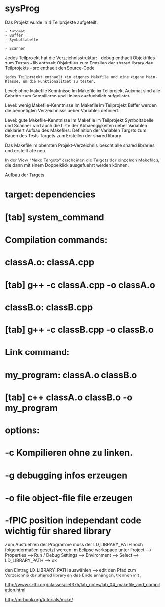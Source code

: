 sysProg
=======
Das Projekt wurde in 4 Teilprojekte aufgeteilt:

	- Automat
	- Buffer
	- Symboltabelle
	
	- Scanner
	

Jedes Teilprojekt hat die Verzeichnisstruktur:
	- debug		enthaelt Objektfiles zum Testen
	- lib		enthaelt Objektfiles zum Erstellen der shared library des Teilprojekts
	- src		enthaelt den Source-Code

	jedes Teilprojekt enthaelt ein eigenes Makefile und eine eigene Main-Klasse, um die Funktionalitaet zu testen.
	
Level: ohne Makefile Kenntnisse	
Im Makefile im Teilprojekt Automat sind alle Schritte zum Compilieren und Linken ausfuehrlich aufgelistet.


Level: wenig Makefile-Kenntnisse
Im Makefile im Teilprojekt Buffer werden die benoetigten Verzeichnisse ueber Variablen definiert.


Level: gute Makefile-Kenntnisse
Im Makefile im Teilprojekt Symboltabelle und Scanner wird auch die Liste der Abhaengigkeiten ueber Variablen deklariert
Aufbau des Makefiles:
	Definition der Variablen
	Targets zum Bauen des Tests
	Targets zum Erstellen der shared library
	


Das Makefile im obersten Projekt-Verzeichnis loescht alle shared libraries und erstellt alle neu.


In der View "Make Targets" erscheinen die Targets der einzelnen Makefiles, die dann mit einem Doppelklick ausgefuehrt werden können.


Aufbau der Targets

# 	 target: dependencies
# 	 [tab] system_command


# Compilation commands:
#    classA.o: classA.cpp
#    [tab] g++ -c classA.cpp -o classA.o
    
#    classB.o: classB.cpp
#    [tab] g++ -c classB.cpp -o classB.o


# Link command:
#    my_program: classA.o classB.o
#    [tab] c++ classA.o classB.o -o my_program

# options:
#		-c			Kompilieren ohne zu linken. 
#		-g 			debugging infos erzeugen
#		-o file     object-file file erzeugen 
#
#       -fPIC		position independant code wichtig für shared library

Zum Ausfuehren der Programme muss der LD_LIBRARY_PATH noch folgendermaßen gesetzt werden:
m Eclipse workspace unter Project --> Properties --> Run / Debug Settings --> Environment --> Select --> LD_LIBRARY_PATH --> ok

den Eintrag LD_LIBRARY_PATH auswählen --> edit
den Pfad zum Verzeichnis der shared library an das Ende anhängen, trennen mit ;


http://www.sethi.org/classes/cet375/lab_notes/lab_04_makefile_and_compilation.html

http://mrbook.org/tutorials/make/